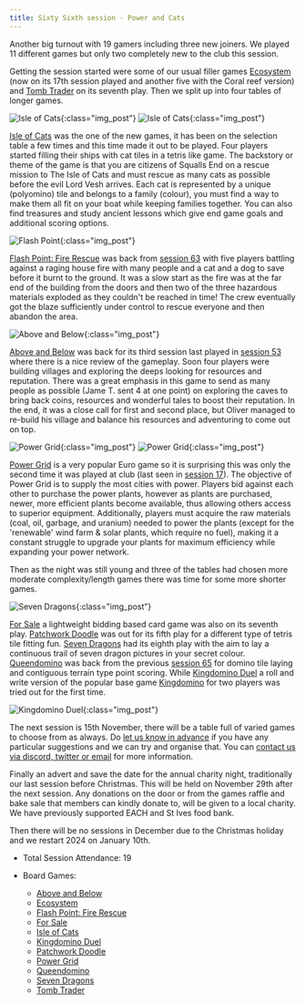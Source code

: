 ```yaml
---
title: Sixty Sixth session - Power and Cats
---
```


Another big turnout with 19 gamers including three new joiners. We played 11 different games but only two completely new to the club this session.  

Getting the session started were some of our usual filler games [Ecosystem][E] (now on its 17th session played and another five with the Coral reef version) and [Tomb Trader][TTr] on its seventh play. Then we split up into four tables of longer games.

![Isle of Cats](/images/posts/2023_11_01/IsleOfCats01.jpg "Isle of Cats"){:class="img_post"}
![Isle of Cats](/images/posts/2023_11_01/IsleOfCats02.jpg "Isle of Cats"){:class="img_post"}

[Isle of Cats][IoC] was the one of the new games, it has been on the selection table a few times and this time made it out to be played. Four players started filling their ships with cat tiles in a tetris like game. The backstory or theme of the game is that you are citizens of Squalls End on a rescue mission to The Isle of Cats and must rescue as many cats as possible before the evil Lord Vesh arrives. Each cat is represented by a unique (polyomino) tile and belongs to a family (colour), you must find a way to make them all fit on your boat while keeping families together. You can also find treasures and study ancient lessons which give end game goals and additional scoring options.

![Flash Point](/images/posts/2023_11_01/FlashPoint01.jpg "Flash Point"){:class="img_post"}

[Flash Point: Fire Rescue][FP] was back from [session 63][63] with five players battling against a raging house fire with many people and a cat and a dog to save before it burnt to the ground. It was a slow start as the fire was at the far end of the building from the doors and then two of the three hazardous materials exploded as they couldn't be reached in time! The crew eventually got the blaze sufficiently under control to rescue everyone and then abandon the area.

![Above and Below](/images/posts/2023_11_01/AboveBelow01.jpg "Above and Below"){:class="img_post"}

[Above and Below][AB] was back for its third session last played in [session 53][53] where there is a nice review of the gameplay. Soon four players were building villages and exploring the deeps looking for resources and reputation. There was a great emphasis in this game to send as many people as possible (Jame T. sent 4 at one point) on exploring the caves to bring back coins, resources and wonderful tales to boost their reputation. In the end, it was a close call for first and second place, but Oliver managed to re-build his village and balance his resources and adventuring to come out on top.

![Power Grid](/images/posts/2023_11_01/PowerGrid01.jpg "Power Grid"){:class="img_post"}
![Power Grid](/images/posts/2023_11_01/PowerGrid02.jpg "Power Grid"){:class="img_post"}

[Power Grid][PG] is a very popular Euro game so it is surprising this was only the second time it was played at club (last seen in [session 17][17]). The objective of Power Grid is to supply the most cities with power. Players bid against each other to purchase the power plants, however as plants are purchased, newer, more efficient plants become available, thus allowing others access to superior equipment. Additionally, players must acquire the raw materials (coal, oil, garbage, and uranium) needed to power the plants (except for the 'renewable' wind farm & solar plants, which require no fuel), making it a constant struggle to upgrade your plants for maximum efficiency while expanding your power network.

Then as the night was still young and three of the tables had chosen more moderate complexity/length games there was time for some more shorter games.

![Seven Dragons](/images/posts/2023_11_01/SevenDragons01.jpg "Seven Dragons"){:class="img_post"}

[For Sale][FS] a lightweight bidding based card game was also on its seventh play. [Patchwork Doodle][PD] was out for its fifth play for a different type of tetris tile fitting fun. [Seven Dragons][7D] had its eighth play with the aim to lay a continuous trail of seven dragon pictures in your secret colour.
[Queendomino][QD] was back from the previous [session 65][65] for domino tile laying and contiguous terrain type point scoring.
While [Kingdomino Duel][KD] a roll and write version of the popular base game [Kingdomino][King] for two players was tried out for the first time.

![Kingdomino Duel](/images/posts/2023_11_01/KingdominoDuel01.jpg "Kingdomino Duel"){:class="img_post"}

The next session is 15th November, there will be a table full of varied games to choose from as always. Do [let us know in advance][Contact] if you have any particular suggestions and we can try and organise that. You can [contact us via discord, twitter or email][Contact] for more information.

Finally an advert and save the date for the annual charity night, traditionally our last session before Christmas. This will be held on November 29th after the next session. Any donations on the door or from the games raffle and bake sale that members can kindly donate to, will be given to a local charity. We have previously supported EACH and St Ives food bank.

Then there will be no sessions in December due to the Christmas holiday and we restart 2024 on January 10th.

* Total Session Attendance: 19
* Board Games:

	 * [Above and Below][AB]
	 * [Ecosystem][E]
	 * [Flash Point: Fire Rescue][FP]
	 * [For Sale][FS]
	 * [Isle of Cats][IoC]
	 * [Kingdomino Duel][KD]
	 * [Patchwork Doodle][PD]
	 * [Power Grid][PG]
	 * [Queendomino][QD]
	 * [Seven Dragons][7D]
	 * [Tomb Trader][TTr]
	 
[17]: /2021/10/20/seventeenth-session.html
[53]: /2023/05/03/fiftythird-session.html
[63]: /2023/09/20/sixtythird-session.html
[65]: /2023/10/18/sixtyfifth-session.html

[AB]: {{site.data.BoardGameLinks.AboveBelow.Link}}
[E]: {{site.data.BoardGameLinks.Ecosystem.Link}}
[FP]: {{site.data.BoardGameLinks.FlashPoint.Link}}
[FS]: {{site.data.BoardGameLinks.ForSale.Link}}
[IoC]: {{site.data.BoardGameLinks.IsleOfCats.Link}}
[KD]: {{site.data.BoardGameLinks.KingdominoDuel.Link}}
[PD]: {{site.data.BoardGameLinks.PatchworkDoodle.Link}}
[PG]: {{site.data.BoardGameLinks.PowerGrid.Link}}
[QD]: {{site.data.BoardGameLinks.Queendomino.Link}}
[7D]: {{site.data.BoardGameLinks.SevenDragons.Link}}
[TTr]: {{site.data.BoardGameLinks.TombTrader.Link}}

[King]: {{site.data.BoardGameLinks.Kingdomino.Link}}

[Contact]: /Contact.html
